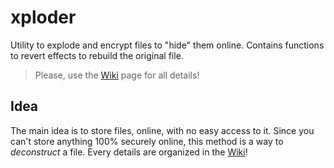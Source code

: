 # xploder
Utility to explode and encrypt files to "hide" them online.  Contains functions to revert effects to rebuild the original file.
>Please, use the [Wiki](https://github.com/Dreller/xploder/wiki) page for all details!

## Idea
The main idea is to store files, online, with no easy access to it.  Since you can't store anything 100% securely online, this method is a way to _deconstruct_ a file.  Every details are organized in the [Wiki](https://github.com/Dreller/xploder/wiki)!
